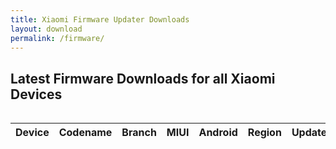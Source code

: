 ```yaml
---
title: Xiaomi Firmware Updater Downloads
layout: download
permalink: /firmware/
---
```


## Latest Firmware Downloads for all Xiaomi Devices

<div style="overflow-x:auto;">
<table id="firmware" class="compact row-border" style="width:100%">
    <thead>
        <tr>
            <th>Device</th>
            <th>Codename</th>
            <th>Branch</th>
            <th>MIUI</th>
            <th>Android</th>
            <th>Region</th>
            <th>Updated</th>
            <th>Link</th>
        </tr>
    </thead>
    <script>loadLatest()</script>
</table>
</div>
